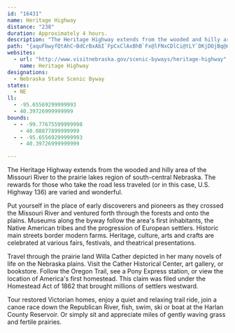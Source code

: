 ```yaml
---
id: "16431"
name: Heritage Highway
distance: "238"
duration: Approximately 4 hours.
description: "The Heritage Highway extends from the wooded and hilly area of the Missouri River to the prairie lakes region of south-central Nebraska.The rewards for those who take the road less traveled are varied and wonderful."
path: "{aquFbwyfQtAhC~BdCrBxAbI`FpCxClAxBhB`Fx@lFNxCDlCi@tLY`DKjDOjBq@nQ?`GKfIOflCAbxAFxg@AjhAFvo@HxQEvPD~y@Ejn@WxbALx^Lfs@?`tANvo@Crp@UrfAItlA?`nCT`gCBftEEx_@DloAIngFBnnBJt}A\\fE^xBnBrEhDtEfAdAtAx@hBj@lBXvh@?bBL|@PnCdAhCtB|CjD~@rAbAtBd@xAr@zEJbDKdtAJh_A?jzA\\nzGNvlHC|bEH`UOdYEloAhl@KDrGjA~WdBd[X~BTfBfAjF|I~Zr@pEJrALzC@xGAl_B?nCZ`GdA|Hp@xChCfI~DlLlAxD|@zDj@~Cl@rFNpEHvkKWzvDUbHeAxOsQ|wBiAtOS`GAlNd@|Lx@fJXrBhAzGtBrJ|AdFtAzDrr@z~A|fB|~DfBxDvE|Hxe@`n@tG`I|zArmBdDdErC~CjFfExC`BxB`AvDpA~e@`M|Bv@rCnAvE`DvJlIbE~EbAxA~AfDpA`DzArFn@~Dl@hGlEdk@zM~iBxUb`DhAzIbTtxAxAfJl@nCdAdDvCrGrDhFhBpBrB~Axt@tg@bEdDlDlD~AjBrOdTdObTrCtFnBdGt@~CbBpLzJ`z@h@lKRhIK~lBDrhAQby@?jzAa@tjEDr`BIztB?zkAEbB_@~Cm@`D{@lDw@rBoFzK}AzEy@rFU~EYzeKh@jBr@jA~@l@dAZl`@ApcAk@fYGnwAEzGNjEp@tE~AtEdCvEfErBlCpCxErCnHzBfIvAlH?r@rAtKrCpUXjBNXpAxLLfFN`tECt[NtdILd{A^~Jn@vHx@~GjBlJ~@fDz`@tmAt`@fnAz]jfAjq@bxBpHfXhCbLlBrKpAtKhAbMr@bOLxHM~eALv\\GphCBza@Nv_@Ovw@B|\\CtpAX`MRjDn@tFhAzGtAhGhSdp@~Qlg@xMd\\hx@bxB`CxHdBbIlA~GrHld@\\|CTtDn@|Uh@~Ir@pHvLfkAr@jEhB~GlCfGlC`EhHbIxd@df@x_@pa@tItJzB~Dr@xB~@`E^dDThJK|QEtr@?zPHd@I|v@H`jAYjnA?`eAYjfAEbqAInW?h{@SfnBApvASri@?|cCUjnEJzoAHh~DRrMbA`Lr@zDjB`IlAlD|GlO~@hDx@dEXlCPdF?~C{@~_@y@rY_@rIcAnJoBhMaFlScBzJu@lGm@tJQfKFfgCRdsBi@|sBKvlA?fbAMviERv`CIb]Cj~@KrJXpyAEx_@NhuBTfv@EbT_@~Go@hGwObz@{@tGUrCWxKRpP`CjkAJ`ChAnK`Jtn@bA~Hn@`JX|L^veA_@dgCO~dC]~nBTlxBAdxBSrr@OrrAHnpDTrsCB|qFYxmB@vuBRxoBUrqBCvxAi@lzCeAvzAEhTd@p~BhkB_@pwCGrlAhBpW~ARzoAKjtBDbpBZjiENjeAFxHSnoADnp@YplBBbwCGrR?hxBFlg@Gfh@RveBKtd@CxwBXj|ACd^L|cA?d^Mf~@HbnA?vaDFhMJz|ACbpA^zoBL|eBCtm@[p}@?bNh@~sBZbfCCbzBFr^W~{EEbNExsCUfl@ShLUfFY~Dy@nHwJ`n@c@rEyAnSU|L?~FHfH`@nLx@`Kr@lGzI`l@t@tGh@rGZhJAhjD_@f~GFxwFG`FIrB_@rE_@zCc@~Cu@rDgBjGoAnDkAdCmQd[qC`HoB`H_AzEkA`Je@~IKrGiAztF?dINfK`D~gBMjiDRtvCOj}AHdiAJvQK`{@NrcB?|Ykl@E_@~oDHpmDmA~eLZv}E?rgGLzzC?hsCMftBVjoDIvm@u@vbC?fJp@hhBQrcBCdBEp~@EnGI`Co@dFaAxDuDnJqA~Dk@lDOjBE`CDrBRlCj@fD\\jAZz@fBbDrCzCbCfDtAxBhBrFTrA\\lD@rCWxEo@rDwBtI{@lEg@tG?bgAXly@}@nAe@Ceb@gF{Eg@sFYg`Co@DrwEQjoA?j\\]zt@Ald@Dv~@Y`g@KzpAIv@e@lBiArBctE~nEwXpWoMnMoBxByGrJsqBjaD_CxCwFzFoAjA}UnQaGxEuCxCqBnCavAvcCgFzJmiAjuCoAbC}B|DkLhPgCfFaAlCiAlEgF~VgClJuiAlvCtArA\\l@NxA]~By@`EKjBC`m@OzGSdC]hC}@jDaWny@uA`FY`Bsu@njFcChRciAxxJeNpmAOxCEzFNny@?bB"
websites:
  - url: "http://www.visitnebraska.gov/scenic-byways/heritage-highway"
    name: Heritage Highway
designations:
  - Nebraska State Scenic Byway
states:
  - NE
ll:
  - -95.65569299999993
  - 40.39726999999999
bounds:
  - - -99.77675599999998
    - 40.08877899999999
  - - -95.65569299999993
    - 40.39726999999999

---
```


<p>The Heritage Highway extends from the wooded and hilly area of
the Missouri River to the prairie lakes region of south-central
Nebraska. The rewards for those who take the road less traveled (or
in this case, U.S. Highway 136) are varied and wonderful.</p>
<p>Put yourself in the place of early discoverers and pioneers as
they crossed the Missouri River and ventured forth through the
forests and onto the plains. Museums along the byway follow the
area's first inhabitants, the Native American tribes and the
progression of European settlers. Historic main streets border
modern farms. Heritage, culture, arts and crafts are celebrated at
various fairs, festivals, and theatrical presentations.</p>
<p>Travel through the prairie land Willa Cather depicted in her
many novels of life on the Nebraska plains. Visit the Cather
Historical Center, art gallery, or bookstore. Follow the Oregon
Trail, see a Pony Express station, or view the location of
America's first homestead. This claim was filed under the Homestead
Act of 1862 that brought millions of settlers westward.</p>
<p>Tour restored Victorian homes, enjoy a quiet and relaxing trail
ride, join a canoe race down the Republican River, fish, swim, ski
or boat at the Harlan County Reservoir. Or simply sit and
appreciate miles of gently waving grass and fertile prairies.</p>
